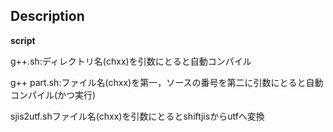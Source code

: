 ## Description
**script**

g++.sh:ディレクトリ名(chxx)を引数にとると自動コンパイル

g++ part.sh:ファイル名(chxx)を第一，ソースの番号を第二に引数にとると自動コンパイル(かつ実行)

sjis2utf.shファイル名(chxx)を引数にとるとshiftjisからutfへ変換
